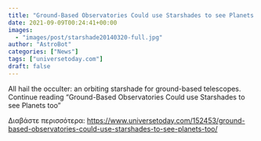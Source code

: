 ```yaml
---
title: "Ground-Based Observatories Could use Starshades to see Planets too"
date: 2021-09-09T00:24:41+00:00
images:
  - "images/post/starshade20140320-full.jpg"
author: "AstroBot"
categories: ["News"]
tags: ["universetoday.com"]
draft: false
---
```


All hail the occulter: an orbiting starshade for ground-based telescopes. Continue reading “Ground-Based Observatories Could use Starshades to see Planets too” 

Διαβάστε περισσότερα: https://www.universetoday.com/152453/ground-based-observatories-could-use-starshades-to-see-planets-too/
